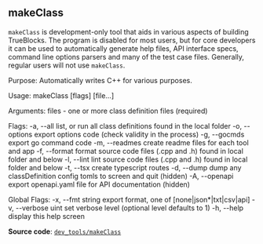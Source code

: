 ## makeClass

`makeClass` is development-only tool that aids in various aspects of building TrueBlocks. The program is disabled for most users, but for core developers it can be used to automatically generate help files, API interface specs, command line options parsers and many of the test case files. Generally, regular users will not use `makeClass`.

Purpose:
  Automatically writes C++ for various purposes.

Usage:
  makeClass [flags] <file> [file...]

Arguments:
  files - one or more class definition files (required)

Flags:
  -a, --all         list, or run all class definitions found in the local folder
  -o, --options     export options code (check validity in the process)
  -g, --gocmds      export go command code
  -m, --readmes     create readme files for each tool and app
  -f, --format      format source code files (.cpp and .h) found in local folder and below
  -l, --lint        lint source code files (.cpp and .h) found in local folder and below
  -t, --tsx         create typescript routes
  -d, --dump        dump any classDefinition config tomls to screen and quit (hidden)
  -A, --openapi     export openapi.yaml file for API documentation (hidden)

Global Flags:
  -x, --fmt string     export format, one of [none|json*|txt|csv|api]
  -v, --verbose uint   set verbose level (optional level defaults to 1)
  -h, --help           display this help screen

**Source code**: [`dev_tools/makeClass`](https://github.com/TrueBlocks/trueblocks-core/tree/master/src/dev_tools/makeClass)

